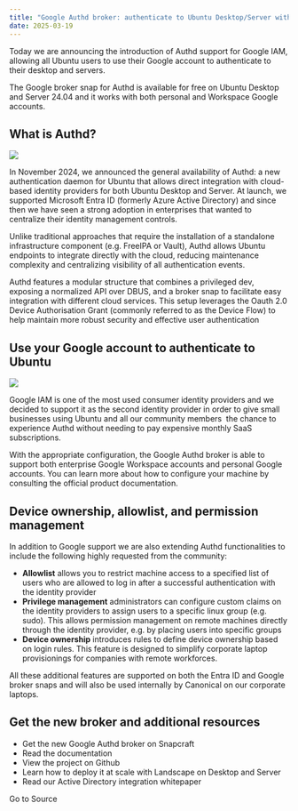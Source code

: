 ```yaml
---
title: "Google Authd broker: authenticate to Ubuntu Desktop/Server with your Google account"
date: 2025-03-19
---
```


Today we are announcing the introduction of Authd support for Google IAM, allowing all Ubuntu users to use their Google account to authenticate to their desktop and servers.

The Google broker snap for Authd is available for free on Ubuntu Desktop and Server 24.04 and it works with both personal and Workspace Google accounts.

## What is Authd?

![](https://res.cloudinary.com/canonical/image/fetch/f_auto,q_auto,fl_sanitize,c_fill,w_898,h_758/https://ubuntu.com/wp-content/uploads/5c6f/QR-purple-min.png)

In November 2024, we announced the general availability of Authd: a new authentication daemon for Ubuntu that allows direct integration with cloud-based identity providers for both Ubuntu Desktop and Server. At launch, we supported Microsoft Entra ID (formerly Azure Active Directory) and since then we have seen a strong adoption in enterprises that wanted to centralize their identity management controls.

Unlike traditional approaches that require the installation of a standalone infrastructure component (e.g. FreeIPA or Vault), Authd allows Ubuntu endpoints to integrate directly with the cloud, reducing maintenance complexity and centralizing visibility of all authentication events.

Authd features a modular structure that combines a privileged dev, exposing a normalized API over DBUS, and a broker snap to facilitate easy integration with different cloud services. This setup leverages the Oauth 2.0 Device Authorisation Grant (commonly referred to as the Device Flow) to help maintain more robust security and effective user authentication

## Use your Google account to authenticate to Ubuntu

![](https://res.cloudinary.com/canonical/image/fetch/f_auto,q_auto,fl_sanitize,c_fill,w_1243,h_767/https://ubuntu.com/wp-content/uploads/ceba/QR-black-min.png)

Google IAM is one of the most used consumer identity providers and we decided to support it as the second identity provider in order to give small businesses using Ubuntu and all our community members  the chance to experience Authd without needing to pay expensive monthly SaaS subscriptions.

With the appropriate configuration, the Google Authd broker is able to support both enterprise Google Workspace accounts and personal Google accounts. You can learn more about how to configure your machine by consulting the official product documentation.

## Device ownership, allowlist, and permission management

In addition to Google support we are also extending Authd functionalities to include the following highly requested from the community:

- **Allowlist** allows you to restrict machine access to a specified list of users who are allowed to log in after a successful authentication with the identity provider
- **Privilege management** administrators can configure custom claims on the identity providers to assign users to a specific linux group (e.g. sudo). This allows permission management on remote machines directly through the identity provider, e.g. by placing users into specific groups
- **Device ownership** introduces rules to define device ownership based on login rules. This feature is designed to simplify corporate laptop provisionings for companies with remote workforces.

All these additional features are supported on both the Entra ID and Google broker snaps and will also be used internally by Canonical on our corporate laptops.

## Get the new broker and additional resources

- Get the new Google Authd broker on Snapcraft
- Read the documentation
- View the project on Github
- Learn how to deploy it at scale with Landscape on Desktop and Server
- Read our Active Directory integration whitepaper

Go to Source
